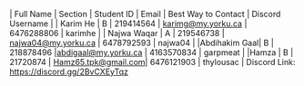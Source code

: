 |   Full Name  | Section | Student ID |        Email        | Best Way to Contact |  Discord Username |
|   Karim He   |    B    |  219414564 | karimg@my.yorku.ca  |      6476288806     |     karimhe       |
|  Najwa Waqar |    A    |  219546738 | najwa04@my.yorku.ca |      6478792593     |     najwa04       |
|Abdihakim Gaal|    B    | 218878496  |abdigaal@my.yorku.ca |      4163570834     |     garpmeat      |
|Hamza         |    B    | 21720874   | Hamz65.tpk@gmail.com|      6476121903     |     thylousac     |
Discord Link: https://discord.gg/2BvCXEyTqz

